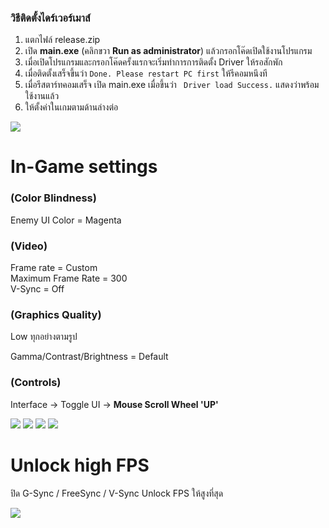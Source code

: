 ### วิธีติดตั้งไดร์เวอร์เมาส์ 

1. แตกไฟล์ release.zip
2. เปิด __main.exe__ (คลิกขวา __Run as administrator__) แล้วกรอกโค๊ดเปิดใช้งานโปรแกรม
3. เมื่อเปิดโปรแกรมและกรอกโค๊ดครั้งแรกจะเริ่มทำการการติดตั้ง Driver ให้รอสักพัก
4. เมื่อติดตั้งเสร็จขึ้นว่า ```Done. Please restart PC first``` ให้รีคอมหนึงที
5. เมื่อรีสตาร์ทคอมเสร็จ เปิด main.exe เมื่อขึ้นว่า ``` Driver load Success.``` แสดงว่าพร้อมใช้งานแล้ว
6. ให้ตั้งค่าในเกมตามด้านล่างต่อ

![](https://media.discordapp.net/attachments/1034460902608617593/1063485037225451640/image.png?width=941&height=604)

# In-Game settings

### (Color Blindness) <br />
Enemy UI Color  =  Magenta

### (Video) <br />
Frame rate = Custom <br />
Maximum Frame Rate = 300 <br />
V-Sync = Off

### (Graphics Quality) <br />
Low ทุกอย่างตามรูป

Gamma/Contrast/Brightness = Default

### (Controls) <br />
Interface -> Toggle UI -> __Mouse Scroll Wheel 'UP'__

![](https://i.imgur.com/INbk0xj.png)
![](https://i.imgur.com/zkeczgN.png)
![](https://i.imgur.com/BC0bRWu.png)
![](https://media.discordapp.net/attachments/1034460902608617593/1046945759599276103/image.png?width=1083&height=609)

# Unlock high FPS

ปิด G-Sync / FreeSync / V-Sync Unlock FPS ให้สูงที่สุด

![](https://media.discordapp.net/attachments/1034460902608617593/1050150180055433256/image.png?width=791&height=609)

